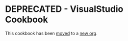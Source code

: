 # DEPRECATED - VisualStudio Cookbook

This cookbook has been [moved](https://github.com/windowschefcookbooks/visualstudio) to a [new org](https://github.com/windowschefcookbooks).

